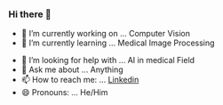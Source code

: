 ### Hi there 👋
<!--
Here are some ideas to get you started:
-->
- 🔭 I’m currently working on ... Computer Vision 
- 🌱 I’m currently learning ... Medical Image Processing
<!-- - 👯 I’m looking to collaborate on ...
-->
- 🤔 I’m looking for help with ... AI in medical Field
- 💬 Ask me about ... Anything
- 📫 How to reach me: ... [Linkedin](https://www.linkedin.com/in/sunil-thapa-940877134/)
- 😄 Pronouns: ... He/Him
<!--
- ⚡ Fun fact: ... 
-->
